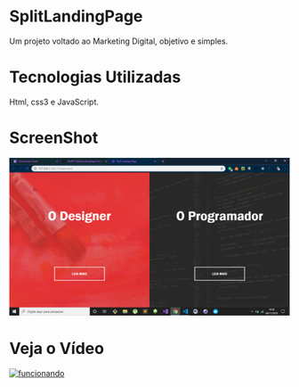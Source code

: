 # SplitLandingPage
Um projeto voltado ao Marketing Digital, objetivo e simples.

# Tecnologias Utilizadas
Html, css3 e JavaScript.

# ScreenShot

![print](https://github.com/Alef011/SplitLandingPage/blob/master/print.png)

# Veja o Vídeo

[![funcionando](http://img.youtube.com/vi/Nts_mLIY9aY/0.jpg)](http://www.youtube.com/watch?v=Nts_mLIY9aY "veja funcionando")
